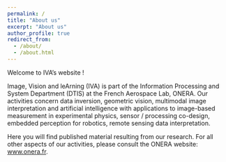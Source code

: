 ```yaml
---
permalink: /
title: "About us"
excerpt: "About us"
author_profile: true
redirect_from: 
  - /about/
  - /about.html
---
```

Welcome to IVA’s website !

Image, Vision and leArning (IVA) is part of the Information Processing and System Department (DTIS) at the French Aerospace Lab, ONERA. Our activities concern data inversion, geometric vision, multimodal image interpretation and artificial intelligence with applications to image-based measurement in experimental physics, sensor / processing co-design, embedded perception for robotics, remote sensing data interpretation.

Here you will find published material resulting from our research. For all other aspects of our activities, please consult the ONERA website: www.onera.fr.


